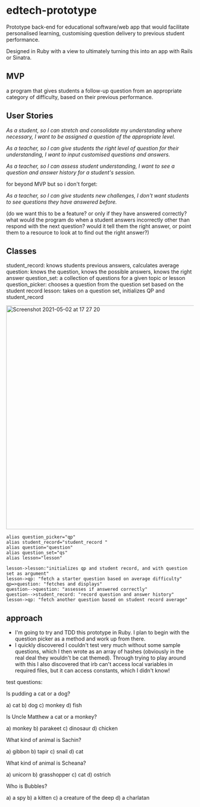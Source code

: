 # edtech-prototype

Prototype back-end for educational software/web app that would facilitate personalised learning, customising question delivery to previous student performance.

Designed in Ruby with a view to ultimately turning this into an app with Rails or Sinatra.

## MVP

a program that gives students a follow-up question from an appropriate category of difficulty, based on their previous performance.

## User Stories

_As a student,
so I can stretch and consolidate my understanding where necessary,
I want to be assigned a question of the appropriate level._

_As a teacher,
so I can give students the right level of question for their understanding,
I want to input customised questions and answers._

_As a teacher,
so I can assess student understanding,
I want to see a question and answer history for a student's session._

for beyond MVP but so i don't forget:

_As a teacher,
so I can give students new challenges,
I don't want students to see questions they have answered before._

(do we want this to be a feature? or only if they have answered correctly? what would the program do when a student answers incorrectly other than respond with the next question? would it tell them the right answer, or point them to a resource to look at to find out the right answer?)

## Classes

student_record: knows students previous answers, calculates average
question: knows the question, knows the possible answers, knows the right answer
question_set: a collection of questions for a given topic or lesson
question_picker: chooses a question from the question set based on the student record
lesson: takes on a question set, initializes QP and student_record

<img width="600" alt="Screenshot 2021-05-02 at 17 27 20" src="https://user-images.githubusercontent.com/48794743/116820232-d054c980-ab6b-11eb-8a7d-764b30b23927.png">

```
alias question_picker="qp"
alias student_record="student_record "
alias question="question"
alias question_set="qs"
alias lesson="lesson"

lesson->lesson:"initializes qp and student record, and with question set as argument"
lesson->qp: "fetch a starter question based on average difficulty"
qp=>question: "fetches and displays"
question-->question: "assesses if answered correctly"
question-->student_record: "record question and answer history"
lesson->qp: "fetch another question based on student record average"

```

## approach

- I'm going to try and TDD this prototype in Ruby. I plan to begin with the question picker as a method and work up from there.
- I quickly discovered I couldn't test very much without some sample questions, which I then wrote as an array of hashes (obviously in the real deal they wouldn't be cat themed). Through trying to play around with this I also discovered that irb can't access local variables in required files, but it can access constants, which I didn't know!

test questions:

Is pudding a cat or a dog?

a) cat b) dog c) monkey d) fish

Is Uncle Matthew a cat or a monkey?

a) monkey b) parakeet c) dinosaur d) chicken

What kind of animal is Sachin?

a) gibbon b) tapir c) snail d) cat

What kind of animal is Scheana?

a) unicorn b) grasshopper c) cat d) ostrich

Who is Bubbles?

a) a spy b) a kitten c) a creature of the deep d) a charlatan
